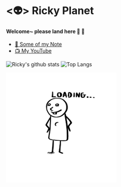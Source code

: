 # <:alien:> Ricky Planet 

#### Welcome~ please land here :rocket: :rocket:

- [ 📓 Some of my Note](https://hackmd.io/@kk6333/HyAjZX3Ws/%2F9TO5xCsPQTiL-A-O5GHZ0A)
- [ 📺 My YouTube](https://www.youtube.com/channel/UCpZxdPaqsszqoHI85qhDWvw)

![Ricky's github stats](https://github-readme-stats.vercel.app/api?username=shit6333&theme=flag-india)
![Top Langs](https://github-readme-stats.vercel.app/api/top-langs/?username=shit6333&theme=flag-india&layout=compact)

<img src="https://github.com/shit6333/Material_file/blob/master/Loading.gif" width="300" height="300" alt="Loading"/>
